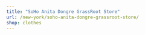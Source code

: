 ```yaml
---
title: "SoHo Anita Dongre GrassRoot Store"
url: /new-york/soho-anita-dongre-grassroot-store/
shop: clothes
---
```

